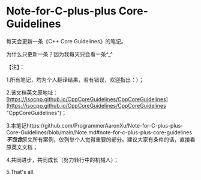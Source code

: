 # Note-for-C-plus-plus Core-Guidelines

每天会更新一条《C++ Core Guidelines》的笔记。

为什么只更新一条？因为我每天只会看一条^_^

【注】：

1.所有笔记，均为个人翻译结果，若有错误，欢迎指出：）；

2.该文档英文原地址：[https://isocpp.github.io/CppCoreGuidelines/CppCoreGuidelines](https://isocpp.github.io/CppCoreGuidelines/CppCoreGuidelines "CppCoreGuidelines")；

3.本笔记https://github.com/ProgrammerAaronXu/Note-for-C-plus-plus-Core-Guidelines/blob/main/Note.md#note-for-c-plus-plus-core-guidelines ***不包含***原文所有案例，仅列举个人觉得重要的部分。建议大家有条件的话，直接看原英文文档；

4.共同进步，共同成长（努力转行中的机械人）；

5.That's all.

